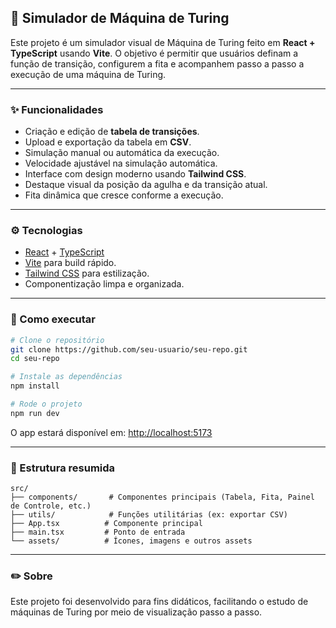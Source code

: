 ## 🧠 Simulador de Máquina de Turing

Este projeto é um simulador visual de Máquina de Turing feito em **React + TypeScript** usando **Vite**.
O objetivo é permitir que usuários definam a função de transição, configurem a fita e acompanhem passo a passo a execução de uma máquina de Turing.

---

### ✨ Funcionalidades

* Criação e edição de **tabela de transições**.
* Upload e exportação da tabela em **CSV**.
* Simulação manual ou automática da execução.
* Velocidade ajustável na simulação automática.
* Interface com design moderno usando **Tailwind CSS**.
* Destaque visual da posição da agulha e da transição atual.
* Fita dinâmica que cresce conforme a execução.

---

### ⚙️ Tecnologias

* [React](https://reactjs.org/) + [TypeScript](https://www.typescriptlang.org/)
* [Vite](https://vitejs.dev/) para build rápido.
* [Tailwind CSS](https://tailwindcss.com/) para estilização.
* Componentização limpa e organizada.

---

### 🚀 Como executar

```bash
# Clone o repositório
git clone https://github.com/seu-usuario/seu-repo.git
cd seu-repo

# Instale as dependências
npm install

# Rode o projeto
npm run dev
```

O app estará disponível em: [http://localhost:5173](http://localhost:5173)

---

### 📂 Estrutura resumida

```
src/
├── components/       # Componentes principais (Tabela, Fita, Painel de Controle, etc.)
├── utils/            # Funções utilitárias (ex: exportar CSV)
├── App.tsx          # Componente principal
├── main.tsx         # Ponto de entrada
└── assets/          # Ícones, imagens e outros assets
```

---

### ✏️ Sobre

Este projeto foi desenvolvido para fins didáticos, facilitando o estudo de máquinas de Turing por meio de visualização passo a passo.
